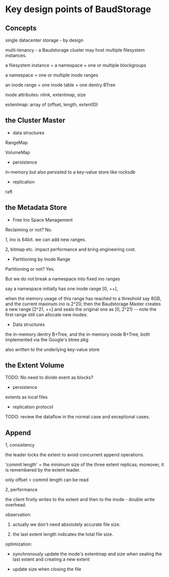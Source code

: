 # Key design points of BaudStorage

## Concepts

single datacenter storage - by design

multi-tenancy - a Baudstorage cluster may host multiple filesystem instances. 

a filesystem instance = a namespace + one or multiple blockgroups

a namespace = one or multiple inode ranges

an inode range = one inode table + one dentry BTree

inode attributes: nlink, extentmap, size

extentmap: array of (offset, length, extentID)

## the Cluster Master

* data structures

RangeMap

VolumeMap

* persistence

in-memory but also persisted to a key-value store like rocksdb

* replication

raft

## the Metadata Store

* Free Ino Space Management

Reclaiming or not? No. 

1, ino is 64bit. we can add new ranges.

2, bitmap etc. impact performance and bring engineering cost.

* Partitioning by Inode Range

Partitioning or not? Yes. 

But we do not break a namespace into fixed ino ranges

say a namespace initially has one inode range [0, ++],

when the memory usage of this range has reached to a threshold say 8GB, and the current maxinum ino is 2^20, then the Baudstorage Master creates a new range [2^21, ++] and seals the original one as [0, 2^21) -- note the first range still can allocate new inodes. 


* Data structures

the in-memory dentry B+Tree, and the in-memory inode B+Tree, both implemented via the Google's btree pkg

also written to the underlying key-value store

## the Extent Volume

TODO: No need to divide exent as blocks? 

* persistence

extents as local files

* replication protocol

TODO: review the dataflow in the normal case and exceptional cases. 

## Append

1, consistency

the leader locks the extent to avoid concurrent append operations.

'commit length' = the minimum size of the three extent replicas; moreover, it is remembered by the extent leader. 

only offset < commit length can be read

2, performance

the client firstly writes to the extent and then to the inode - double write overhead. 

observation: 

1) actually we don't need absolutely accurate file size. 

2) the last extent length indicates the total file size. 

optimization: 

* synchronously update the inode's extentmap and size when sealing the last extent and creating a new extent

* update size when closing the file



